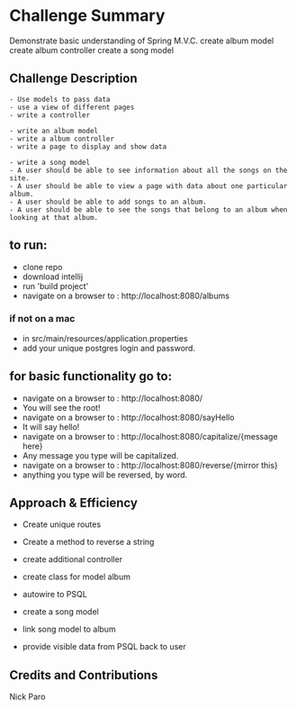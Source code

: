 # Challenge Summary
<!-- Short summary or background information -->
Demonstrate basic understanding of Spring M.V.C.
create album model
create album controller
create a song model

## Challenge Description
<!-- Description of the challenge -->
```
- Use models to pass data
- use a view of different pages
- write a controller

- write an album model
- write a album controller
- write a page to display and show data

- write a song model
- A user should be able to see information about all the songs on the site.
- A user should be able to view a page with data about one particular album.
- A user should be able to add songs to an album.
- A user should be able to see the songs that belong to an album when looking at that album.

```

## to run:
- clone repo
- download intellij
- run 'build project'
- navigate on a browser to : http://localhost:8080/albums
### if not on a mac
- in src/main/resources/application.properties 
- add your unique postgres login and password. 

## for basic functionality go to:
- navigate on a browser to : http://localhost:8080/
- You will see the root!
- navigate on a browser to : http://localhost:8080/sayHello
- It will say hello!
- navigate on a browser to : http://localhost:8080/capitalize/{message here}
- Any message you type will be capitalized.
- navigate on a browser to : http://localhost:8080/reverse/{mirror this}
- anything you type will be reversed, by word.



## Approach & Efficiency
<!-- What approach did you take? Why? What is the Big O space/time for this approach? -->
- Create unique routes
- Create a method to reverse a string

- create additional controller
- create class for model album
- autowire to PSQL

- create a song model
- link song model to album
- provide visible data from PSQL back to user

## Credits and Contributions
Nick Paro

